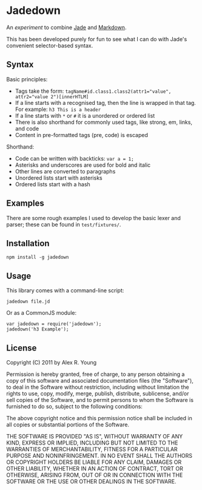 # Jadedown

An *experiment* to combine [Jade](http://jade-lang.com/) and [Markdown](http://daringfireball.net/projects/markdown/).

This has been developed purely for fun to see what I can do with Jade's convenient selector-based syntax.

## Syntax

Basic principles:

* Tags take the form: `tagName#id.class1.class2(attr1="value", attr2="value 2")[innerHTLM]`
* If a line starts with a recognised tag, then the line is wrapped in that tag.  For example: `h3 This is a header`
* If a line starts with `*` or `#` it is a unordered or ordered list
* There is also shorthand for commonly used tags, like strong, em, links, and code
* Content in pre-formatted tags (pre, code) is escaped

Shorthand:

* Code can be written with backticks: `var a = 1;`
* Asterisks and underscores are used for bold and italic
* Other lines are converted to paragraphs
* Unordered lists start with asterisks
* Ordered lists start with a hash

## Examples

There are some rough examples I used to develop the basic lexer and parser; these can be found in `test/fixtures/`.

## Installation

    npm install -g jadedown

## Usage

This library comes with a command-line script:

    jadedown file.jd
   
Or as a CommonJS module:

    var jadedown = require('jadedown');
    jadedown('h3 Example');

## License

Copyright (C) 2011 by Alex R. Young

Permission is hereby granted, free of charge, to any person obtaining a copy
of this software and associated documentation files (the "Software"), to deal
in the Software without restriction, including without limitation the rights
to use, copy, modify, merge, publish, distribute, sublicense, and/or sell
copies of the Software, and to permit persons to whom the Software is
furnished to do so, subject to the following conditions:

The above copyright notice and this permission notice shall be included in
all copies or substantial portions of the Software.

THE SOFTWARE IS PROVIDED "AS IS", WITHOUT WARRANTY OF ANY KIND, EXPRESS OR
IMPLIED, INCLUDING BUT NOT LIMITED TO THE WARRANTIES OF MERCHANTABILITY,
FITNESS FOR A PARTICULAR PURPOSE AND NONINFRINGEMENT. IN NO EVENT SHALL THE
AUTHORS OR COPYRIGHT HOLDERS BE LIABLE FOR ANY CLAIM, DAMAGES OR OTHER
LIABILITY, WHETHER IN AN ACTION OF CONTRACT, TORT OR OTHERWISE, ARISING FROM,
OUT OF OR IN CONNECTION WITH THE SOFTWARE OR THE USE OR OTHER DEALINGS IN
THE SOFTWARE.

